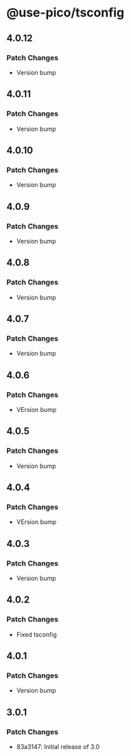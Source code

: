 # @use-pico/tsconfig

## 4.0.12

### Patch Changes

- Version bump

## 4.0.11

### Patch Changes

- Version bump

## 4.0.10

### Patch Changes

- Version bump

## 4.0.9

### Patch Changes

- Version bump

## 4.0.8

### Patch Changes

- Version bump

## 4.0.7

### Patch Changes

- Version bump

## 4.0.6

### Patch Changes

- VErsion bump

## 4.0.5

### Patch Changes

- Version bump

## 4.0.4

### Patch Changes

- VErsion bump

## 4.0.3

### Patch Changes

- Version bump

## 4.0.2

### Patch Changes

- Fixed tsconfig

## 4.0.1

### Patch Changes

- Version bump

## 3.0.1

### Patch Changes

- 83a3147: Initial release of 3.0
